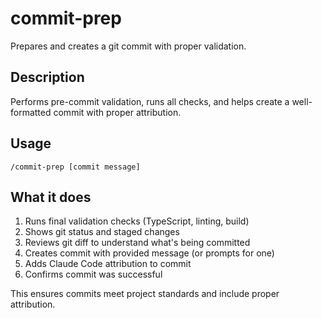 # commit-prep

Prepares and creates a git commit with proper validation.

## Description
Performs pre-commit validation, runs all checks, and helps create a well-formatted commit with proper attribution.

## Usage
```
/commit-prep [commit message]
```

## What it does
1. Runs final validation checks (TypeScript, linting, build)
2. Shows git status and staged changes
3. Reviews git diff to understand what's being committed
4. Creates commit with provided message (or prompts for one)
5. Adds Claude Code attribution to commit
6. Confirms commit was successful

This ensures commits meet project standards and include proper attribution.